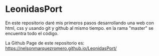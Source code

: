 # LeonidasPort
En este repositorio daré mis primeros pasos desarrollando una web con html, css y usando git y github al mismo tiempo. en la rama "master" se encuentra todo el código.

La Github Page de este repositorio es:
                                      https://nelsonmarquezromero.github.io/LeonidasPort/
